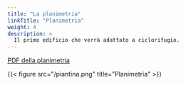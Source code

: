 ```yaml
---
title: "La planimetria"
linkTitle: "Planimetria"
weight: 4
description: >
  Il primo edificio che verrà adattato a ciclorifugio.
---
```

[PDF della planimetria](https://github.com/OfficineArduinoTorino/docsy/blob/master/upskill-4.0/Pianta.Piano.Terra.pdf)

<td>{{< figure src="/piantina.png" title="Planimetria" >}}</td>

